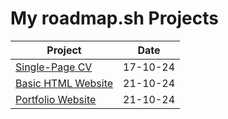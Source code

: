 # My roadmap.sh Projects

| Project                                                              | Date     |
| -------------------------------------------------------------------- | -------- |
| [Single-Page CV](https://roadmap.sh/projects/single-page-cv)         | 17-10-24 |
| [Basic HTML Website](https://roadmap.sh/projects/basic-html-website) | 21-10-24 |
| [Portfolio Website](https://roadmap.sh/projects/portfolio-website)   | 21-10-24 |
